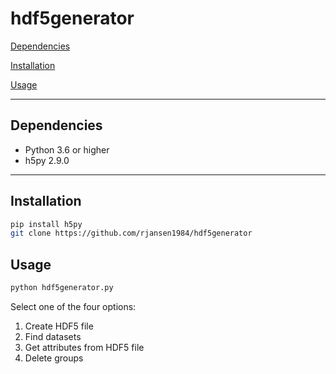 # hdf5generator

[Dependencies](#dependencies)

[Installation](#installation)

[Usage](#usage)

<hr>

## <a name="dependencies"></a>Dependencies

* Python 3.6 or higher
* h5py 2.9.0

<hr>

## <a name="installation"></a>Installation

```bash
pip install h5py
git clone https://github.com/rjansen1984/hdf5generator
```

## <a name="usage"></a>Usage

```bash
python hdf5generator.py
```

Select one of the four options:

1. Create HDF5 file
2. Find datasets
3. Get attributes from HDF5 file
4. Delete groups
